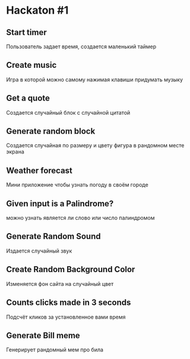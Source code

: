 <h1>Hackaton #1</h1>

  <h2>Start timer</h2><p>Пользователь задает время, создается маленький таймер</p>
  
  <h2>Create music</h2><p>Игра в которой можно самому нажимая клавиши придумать музыку</p>
  
  <h2>Get a quote</h2><p>Создается случайный блок с случайной цитатой</p>
  
  <h2>Generate random block</h2><p>Создается случайная по размеру и цвету фигура в рандомном месте экрана</p>
  
  <h2>Weather forecast</h2><p>Мини приложение чтобы узнать погоду в своём городе</p>
  
  <h2>Given input is a Palindrome?</h2><p>можно узнать является ли слово или число палиндромом</p>
  
  <h2>Generate Random Sound</h2><p>Издается случайный звук</p>
  
  <h2>Create Random Background Color</h2><p>Изменяется фон сайта на случайный цвет</p>
  
  <h2>Counts clicks made in 3 seconds</h2><p>Подсчёт кликов за установленное вами время</p>
  
  <h2>Generate Bill meme</h2><p>Генерирует рандомный мем про била</p>
